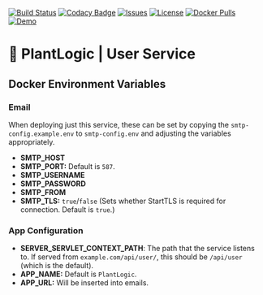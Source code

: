 [![Build Status](https://travis-ci.org/plantlogic/user-service.svg?branch=master)](https://travis-ci.org/plantlogic/user-service)
[![Codacy Badge](https://api.codacy.com/project/badge/Grade/8004ecfef858423da1634b2b1e772297)](https://www.codacy.com/app/mattwebbio/user-service?utm_source=github.com&amp;utm_medium=referral&amp;utm_content=plantlogic/user-service&amp;utm_campaign=Badge_Grade) 
[![Issues](https://img.shields.io/github/issues/plantlogic/user-service.svg?style=flat)](https://github.com/plantlogic/user-service/issues) 
[![License](https://img.shields.io/github/license/plantlogic/user-service.svg?style=flat)](https://github.com/plantlogic/user-service/blob/master/LICENSE) 
[![Docker Pulls](https://img.shields.io/docker/pulls/plantlogic/user-service.svg?style=flat)](https://hub.docker.com/r/plantlogic/user-service) 
[![Demo](https://img.shields.io/badge/demo-live-success.svg)](https://demo.plantlogic.org)
# 🌱 PlantLogic | User Service


## Docker Environment Variables
### Email
When deploying just this service, these can be set by copying the 
`smtp-config.example.env` to `smtp-config.env` and adjusting the variables
appropriately.
* **SMTP_HOST**
* **SMTP_PORT:** Default is `587`.
* **SMTP_USERNAME**
* **SMTP_PASSWORD**
* **SMTP_FROM**
* **SMTP_TLS:** `true`/`false`
(Sets whether StartTLS is required for connection. Default is `true`.)
### App Configuration
* **SERVER_SERVLET_CONTEXT_PATH**: The path that the service listens to. If served from `example.com/api/user/`, this should be 
`/api/user` (which is the default).
* **APP_NAME:** Default is `PlantLogic`.
* **APP_URL:** Will be inserted into emails.